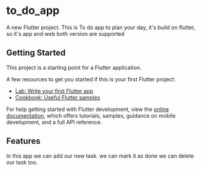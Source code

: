 # to_do_app
A new Flutter project.
This is To do app to plan your day, it's build on flutter, so it's app and  web both version are supported 

## Getting Started

This project is a starting point for a Flutter application.

A few resources to get you started if this is your first Flutter project:

- [Lab: Write your first Flutter app](https://docs.flutter.dev/get-started/codelab)
- [Cookbook: Useful Flutter samples](https://docs.flutter.dev/cookbook)

For help getting started with Flutter development, view the
[online documentation](https://docs.flutter.dev/), which offers tutorials,
samples, guidance on mobile development, and a full API reference.

## Features
In this app we can add our new task.
we can mark it as done
we can delete our task too.


